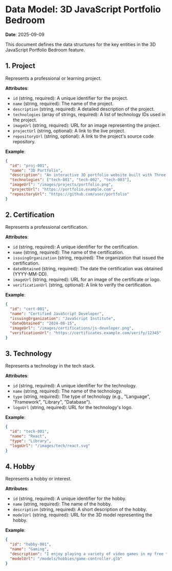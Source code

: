 # Data Model: 3D JavaScript Portfolio Bedroom

**Date**: 2025-09-09

This document defines the data structures for the key entities in the 3D JavaScript Portfolio Bedroom feature.

## 1. Project

Represents a professional or learning project.

**Attributes**:

- `id` (string, required): A unique identifier for the project.
- `name` (string, required): The name of the project.
- `description` (string, required): A detailed description of the project.
- `technologies` (array of strings, required): A list of technology IDs used in the project.
- `imageUrl` (string, required): URL for an image representing the project.
- `projectUrl` (string, optional): A link to the live project.
- `repositoryUrl` (string, optional): A link to the project's source code repository.

**Example**:

```json
{
  "id": "proj-001",
  "name": "3D Portfolio",
  "description": "An interactive 3D portfolio website built with Three.js and React.",
  "technologies": ["tech-001", "tech-002", "tech-003"],
  "imageUrl": "/images/projects/portfolio.png",
  "projectUrl": "https://portfolio.example.com",
  "repositoryUrl": "https://github.com/user/portfolio"
}
```

## 2. Certification

Represents a professional certification.

**Attributes**:

- `id` (string, required): A unique identifier for the certification.
- `name` (string, required): The name of the certification.
- `issuingOrganization` (string, required): The organization that issued the certification.
- `dateObtained` (string, required): The date the certification was obtained (YYYY-MM-DD).
- `imageUrl` (string, required): URL for an image of the certificate or logo.
- `verificationUrl` (string, optional): A link to verify the certification.

**Example**:

```json
{
  "id": "cert-001",
  "name": "Certified JavaScript Developer",
  "issuingOrganization": "JavaScript Institute",
  "dateObtained": "2024-08-15",
  "imageUrl": "/images/certifications/js-developer.png",
  "verificationUrl": "https://certificates.example.com/verify/12345"
}
```

## 3. Technology

Represents a technology in the tech stack.

**Attributes**:

- `id` (string, required): A unique identifier for the technology.
- `name` (string, required): The name of the technology.
- `type` (string, required): The type of technology (e.g., "Language", "Framework", "Library", "Database").
- `logoUrl` (string, required): URL for the technology's logo.

**Example**:

```json
{
  "id": "tech-001",
  "name": "React",
  "type": "Library",
  "logoUrl": "/images/tech/react.svg"
}
```

## 4. Hobby

Represents a hobby or interest.

**Attributes**:

- `id` (string, required): A unique identifier for the hobby.
- `name` (string, required): The name of the hobby.
- `description` (string, required): A short description of the hobby.
- `modelUrl` (string, required): URL for the 3D model representing the hobby.

**Example**:

```json
{
  "id": "hobby-001",
  "name": "Gaming",
  "description": "I enjoy playing a variety of video games in my free time.",
  "modelUrl": "/models/hobbies/game-controller.glb"
}
```